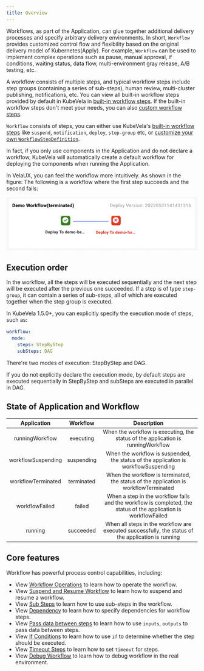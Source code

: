 ```yaml
---
title: Overview
---
```


Workflows, as part of the Application, can glue together additional delivery processes and specify arbitrary delivery environments. In short, `Workflow` provides customized control flow and flexibility based on the original delivery model of Kubernetes(Apply). For example, `Workflow` can be used to implement complex operations such as pause, manual approval, if conditions, waiting status, data flow, multi-environment gray release, A/B testing, etc.

A workflow consists of multiple steps, and typical workflow steps include step groups (containing a series of sub-steps), human review, multi-cluster publishing, notifications, etc. You can view all built-in workflow steps provided by default in KubeVela in [built-in workflow steps](./built-in-workflow-defs.md). If the built-in workflow steps don't meet your needs, you can also [custom workflow steps](../../platform-engineers/workflow/workflow.md).

`Workflow` consists of steps, you can either use KubeVela's [built-in workflow steps](./built-in-workflow-defs.md) like `suspend`, `notification`, `deploy`, `step-group` etc, or [customize your own `WorkflowStepDefinition`](../../platform-engineers/workflow/workflow.md).

In fact, if you only use components in the Application and do not declare a workflow, KubeVela will automatically create a default workflow for deploying the components when running the Application.

In VelaUX, you can feel the workflow more intuitively. As shown in the figure: The following is a workflow where the first step succeeds and the second fails:

![velaux-workflow](../../resources/velaux-workflow.png)

## Execution order

In the workflow, all the steps will be executed sequentially and the next step will be executed after the previous one succeeded. If a step is of type `step-group`, it can contain a series of sub-steps, all of which are executed together when the step group is executed.

In KubeVela 1.5.0+, you can explicitly specify the execution mode of steps, such as:

```yaml
workflow:
  mode:
    steps: StepByStep
    subSteps: DAG
```

There're two modes of execution: StepByStep and DAG.
 
If you do not explicitly declare the execution mode, by default steps are executed sequentially in StepByStep and subSteps are executed in parallel in DAG.

## State of Application and Workflow

|    Application     |  Workflow  |                                                   Description                                                    |
| :----------------: | :--------: | :--------------------------------------------------------------------------------------------------------------: |
|  runningWorkflow   | executing  |                 When the workflow is executing, the status of the application is runningWorkflow                 |
| workflowSuspending | suspending |               When the workflow is suspended, the status of the application is workflowSuspending                |
| workflowTerminated | terminated |               When the workflow is terminated, the status of the application is workflowTerminated               |
|   workflowFailed   |   failed   | When a step in the workflow fails and the workflow is completed, the status of the application is workflowFailed |
|      running       | succeeded  |        When all steps in the workflow are executed successfully, the status of the application is running        |

## Core features

Workflow has powerful process control capabilities, including:

- View [Workflow Operations](./operations.md) to learn how to operate the workflow.
- View [Suspend and Resume Workflow](./suspend.md) to learn how to suspend and resume a workflow.
- View [Sub Steps](./step-group.md) to learn how to use sub-steps in the workflow.
- View [Dependency](./dependency.md) to learn how to specify dependencies for workflow steps.
- View [Pass data between steps](./inputs-outputs.md) to learn how to use `inputs`, `outputs` to pass data between steps.
- View [If Conditions](./if-condition.md) to learn how to use `if` to determine whether the step should be executed.
- View [Timeout Steps](./timeout.md) to learn how to set `timeout` for steps.
- View [Debug Workflow](../../platform-engineers/debug/debug.md) to learn how to debug workflow in the real environment.